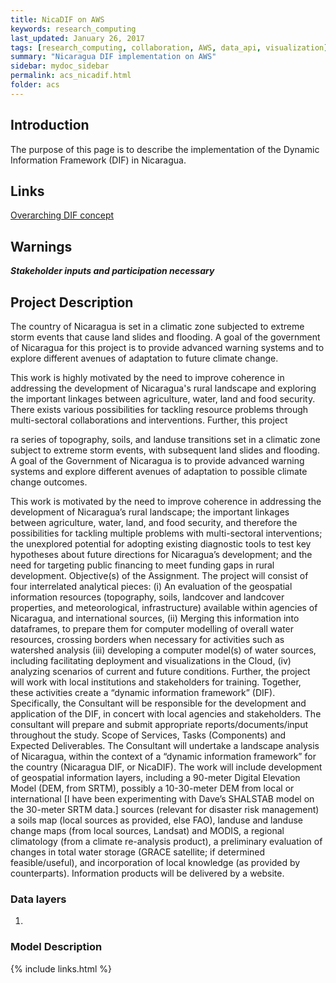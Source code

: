 ```yaml
---
title: NicaDIF on AWS
keywords: research_computing
last_updated: January 26, 2017
tags: [research_computing, collaboration, AWS, data_api, visualization]
summary: "Nicaragua DIF implementation on AWS"
sidebar: mydoc_sidebar
permalink: acs_nicadif.html
folder: acs
---
```


## Introduction
The purpose of this page is to describe the implementation of the Dynamic Information Framework (DIF) in Nicaragua.

## Links
[Overarching DIF concept](/ccs/ccs_dif.html)
 
## Warnings
***Stakeholder inputs and participation necessary***

## Project Description
The country of Nicaragua is set in a climatic zone subjected to extreme storm events that cause land slides and flooding. A goal of the government of Nicaragua for this project is to provide advanced warning systems and to explore different avenues of adaptation to future climate change. 

This work is highly motivated by the need to improve coherence in addressing the development of Nicaragua's rural landscape and exploring the important linkages between agriculture, water, land and food security. There exists various possibilities for tackling resource problems through multi-sectoral collaborations and interventions. Further, this project    

ra series of topography, soils, and landuse transitions set in a climatic zone subject to extreme storm events, with subsequent land slides and flooding. A goal of the Government of Nicaragua is to provide advanced warning systems and explore different avenues of adaptation to possible climate change outcomes.
 
This work is motivated by the need to improve coherence in addressing the development of Nicaragua’s rural landscape; the important linkages between agriculture, water, land, and food security, and therefore the possibilities for tackling multiple problems with multi-sectoral interventions; the unexplored potential for adopting existing diagnostic tools to test key hypotheses about future directions for Nicaragua’s development; and the need for targeting public financing to meet funding gaps in rural development. 
Objective(s) of the Assignment. The project will consist of four interrelated analytical pieces: (i) An evaluation of the geospatial information resources (topography, soils, landcover and landcover properties, and meteorological, infrastructure) available within agencies of Nicaragua, and international sources, (ii) Merging this information into dataframes, to prepare them for computer modelling of overall water resources, crossing borders when necessary for activities such as watershed analysis (iii) developing a computer model(s) of water sources, including facilitating deployment and visualizations in the Cloud, (iv) analyzing scenarios of current and future conditions. Further, the project will work with local institutions and stakeholders for training. Together, these activities create a “dynamic information framework” (DIF).
Specifically, the Consultant will be responsible for the development and application of the DIF, in concert with local agencies and stakeholders. The consultant will prepare and submit appropriate reports/documents/input throughout the study. 
Scope of Services, Tasks (Components) and Expected Deliverables.   The Consultant will undertake a landscape analysis of Nicaragua, within the context of a “dynamic information framework” for the country (Nicaragua DIF, or NicaDIF). The work will include development of geospatial information layers, including a 90-meter Digital Elevation Model (DEM, from SRTM), possibly a 10-30-meter DEM from local or international [I have been experimenting with Dave’s SHALSTAB model on the 30-meter SRTM data.] sources (relevant for disaster risk management) a soils map (local sources as provided, else FAO), landuse and landuse change maps (from local sources, Landsat) and MODIS, a regional climatology (from a climate re-analysis product), a preliminary evaluation of changes in total water storage (GRACE satellite; if determined feasible/useful), and incorporation of local knowledge (as provided by counterparts). Information products will be delivered by a website.

### Data layers
1. 
### Model Description


{% include links.html %}
